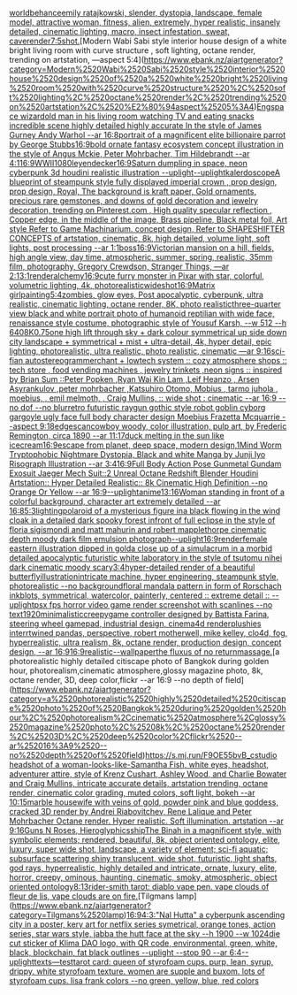 [world](https://www.ebank.nz/aiartgenerator?category=world)[behance](https://www.ebank.nz/aiartgenerator?category=behance)[emily ratajkowski, slender, dystopia, landscape, female model, attractive woman, fitness, alien, extremely, hyper realistic, insanely detailed, cinematic lighting, macro, insect infestation, sweat, cave](https://www.ebank.nz/aiartgenerator?category=emily%2520ratajkowski%2C%2520slender%2C%2520dystopia%2C%2520landscape%2C%2520female%2520model%2C%2520attractive%2520woman%2C%2520fitness%2C%2520alien%2C%2520extremely%2C%2520hyper%2520realistic%2C%2520insanely%2520detailed%2C%2520cinematic%2520lighting%2C%2520macro%2C%2520insect%2520infestation%2C%2520sweat%2C%2520cave)[render](https://www.ebank.nz/aiartgenerator?category=render)[7:5](https://www.ebank.nz/aiartgenerator?category=7%3A5)[shot.](https://www.ebank.nz/aiartgenerator?category=shot.)[Modern Wabi Sabi style interior house design of a white bright living room with curve structure , soft lighting, octane render, trending on artstation, —aspect 5:4](https://www.ebank.nz/aiartgenerator?category=Modern%2520Wabi%2520Sabi%2520style%2520interior%2520house%2520design%2520of%2520a%2520white%2520bright%2520living%2520room%2520with%2520curve%2520structure%2520%2C%2520soft%2520lighting%2C%2520octane%2520render%2C%2520trending%2520on%2520artstation%2C%2520%E2%80%94aspect%25205%3A4)[Eng](https://www.ebank.nz/aiartgenerator?category=Eng)[space wizard](https://www.ebank.nz/aiartgenerator?category=space%2520wizard)[old man in his living room watching TV and eating snacks incredible scene highly detailed highly accurate In the style of James Gurney Andy Warhol --ar 16:8](https://www.ebank.nz/aiartgenerator?category=old%2520man%2520in%2520his%2520living%2520room%2520watching%2520TV%2520and%2520eating%2520snacks%2520incredible%2520scene%2520highly%2520detailed%2520highly%2520accurate%2520In%2520the%2520style%2520of%2520James%2520Gurney%2520Andy%2520Warhol%2520--ar%252016%3A8)[portrait of a magnificent elite billionaire parrot by George Stubbs](https://www.ebank.nz/aiartgenerator?category=portrait%2520of%2520a%2520magnificent%2520elite%2520billionaire%2520parrot%2520by%2520George%2520Stubbs)[16:9](https://www.ebank.nz/aiartgenerator?category=16%3A9)[bold ornate fantasy ecosystem concept illustration in the style of Angus Mckie, Peter Mohrbacher, Tim Hildebrandt --ar 4:1](https://www.ebank.nz/aiartgenerator?category=bold%2520ornate%2520fantasy%2520ecosystem%2520concept%2520illustration%2520in%2520the%2520style%2520of%2520Angus%2520Mckie%2C%2520Peter%2520Mohrbacher%2C%2520Tim%2520Hildebrandt%2520--ar%25204%3A1)[16:9](https://www.ebank.nz/aiartgenerator?category=16%3A9)[WWII](https://www.ebank.nz/aiartgenerator?category=WWII)[1080](https://www.ebank.nz/aiartgenerator?category=1080)[leyendecker](https://www.ebank.nz/aiartgenerator?category=leyendecker)[16:9](https://www.ebank.nz/aiartgenerator?category=16%3A9)[Saturn dumpling in space, neon cyberpunk 3d houdini realistic illustration --uplight](https://www.ebank.nz/aiartgenerator?category=Saturn%2520dumpling%2520in%2520space%2C%2520neon%2520cyberpunk%25203d%2520houdini%2520realistic%2520illustration%2520--uplight)[--uplight](https://www.ebank.nz/aiartgenerator?category=--uplight)[kalerdoscope](https://www.ebank.nz/aiartgenerator?category=kalerdoscope)[A blueprint of steampunk style fully displayed imperial crown , prop design, prop design, Royal, The background is kraft paper,  Gold ornaments, precious rare gemstones,  and downs of gold decoration and jewelry decoration,  trending on Pinterest.com  , High quality specular reflection ,  Copper  edge, in the middle of the image, Brass pipeline,  Black metal foil,  Art style Refer to Game Machinarium.  concept design, Refer to SHAPESHIFTER CONCEPTS  of artstation, cinematic,  8k, high detailed,  volume light,  soft lights,  post processing    --ar 1:1](https://www.ebank.nz/aiartgenerator?category=A%2520blueprint%2520of%2520steampunk%2520style%2520fully%2520displayed%2520imperial%2520crown%2520%2C%2520prop%2520design%2C%2520prop%2520design%2C%2520Royal%2C%2520The%2520background%2520is%2520kraft%2520paper%2C%2520%2520Gold%2520ornaments%2C%2520precious%2520rare%2520gemstones%2C%2520%2520and%2520downs%2520of%2520gold%2520decoration%2520and%2520jewelry%2520decoration%2C%2520%2520trending%2520on%2520Pinterest.com%2520%2520%2C%2520High%2520quality%2520specular%2520reflection%2520%2C%2520%2520Copper%2520%2520edge%2C%2520in%2520the%2520middle%2520of%2520the%2520image%2C%2520Brass%2520pipeline%2C%2520%2520Black%2520metal%2520foil%2C%2520%2520Art%2520style%2520Refer%2520to%2520Game%2520Machinarium.%2520%2520concept%2520design%2C%2520Refer%2520to%2520SHAPESHIFTER%2520CONCEPTS%2520%2520of%2520artstation%2C%2520cinematic%2C%2520%25208k%2C%2520high%2520detailed%2C%2520%2520volume%2520light%2C%2520%2520soft%2520lights%2C%2520%2520post%2520processing%2520%2520%2520%2520--ar%25201%3A1)[boss](https://www.ebank.nz/aiartgenerator?category=boss)[16:9](https://www.ebank.nz/aiartgenerator?category=16%3A9)[Victorian mansion on a hill, fields, high angle view, day time, atmospheric, summer, spring, realistic, 35mm film, photography, Gregory Crewdson, Stranger Things, —ar 2:1](https://www.ebank.nz/aiartgenerator?category=Victorian%2520mansion%2520on%2520a%2520hill%2C%2520fields%2C%2520high%2520angle%2520view%2C%2520day%2520time%2C%2520atmospheric%2C%2520summer%2C%2520spring%2C%2520realistic%2C%252035mm%2520film%2C%2520photography%2C%2520Gregory%2520Crewdson%2C%2520Stranger%2520Things%2C%2520%E2%80%94ar%25202%3A1)[3:1](https://www.ebank.nz/aiartgenerator?category=3%3A1)[render](https://www.ebank.nz/aiartgenerator?category=render)[alchemy](https://www.ebank.nz/aiartgenerator?category=alchemy)[16:9](https://www.ebank.nz/aiartgenerator?category=16%3A9)[cute furry monster in Pixar with star, colorful, volumetric lighting, 4k, photorealistic](https://www.ebank.nz/aiartgenerator?category=cute%2520furry%2520monster%2520in%2520Pixar%2520with%2520star%2C%2520colorful%2C%2520volumetric%2520lighting%2C%25204k%2C%2520photorealistic)[wideshot](https://www.ebank.nz/aiartgenerator?category=wideshot)[16:9](https://www.ebank.nz/aiartgenerator?category=16%3A9)[Matrix girl](https://www.ebank.nz/aiartgenerator?category=Matrix%2520girl)[painting](https://www.ebank.nz/aiartgenerator?category=painting)[5:4](https://www.ebank.nz/aiartgenerator?category=5%3A4)[zombies, glow eyes, Post apocalyptic, cyberpunk, ultra realistic, cinematic lighting, octane render, 8K, photo realistic](https://www.ebank.nz/aiartgenerator?category=zombies%2C%2520glow%2520eyes%2C%2520Post%2520apocalyptic%2C%2520cyberpunk%2C%2520ultra%2520realistic%2C%2520cinematic%2520lighting%2C%2520octane%2520render%2C%25208K%2C%2520photo%2520realistic)[three-quarter view black and white portrait photo of humanoid reptilian with wide face, renaissance style costume, photographic style of Yousuf Karsh, --w 512 --h 640](https://www.ebank.nz/aiartgenerator?category=three-quarter%2520view%2520black%2520and%2520white%2520portrait%2520photo%2520of%2520humanoid%2520reptilian%2520with%2520wide%2520face%2C%2520renaissance%2520style%2520costume%2C%2520photographic%2520style%2520of%2520Yousuf%2520Karsh%2C%2520--w%2520512%2520--h%2520640)[8K](https://www.ebank.nz/aiartgenerator?category=8K)[0.75](https://www.ebank.nz/aiartgenerator?category=0.75)[one high lift through sky + dark colour symmetrical up side down city landscape  + symmetrical + mist + ultra-detail, 4k, hyper detail, epic lighting, photorealistic, ultra realistic, photo realistic, cinematic —ar 9:16](https://www.ebank.nz/aiartgenerator?category=one%2520high%2520lift%2520through%2520sky%2520%2B%2520dark%2520colour%2520symmetrical%2520up%2520side%2520down%2520city%2520landscape%2520%2520%2B%2520symmetrical%2520%2B%2520mist%2520%2B%2520ultra-detail%2C%25204k%2C%2520hyper%2520detail%2C%2520epic%2520lighting%2C%2520photorealistic%2C%2520ultra%2520realistic%2C%2520photo%2520realistic%2C%2520cinematic%2520%E2%80%94ar%25209%3A16)[sci-fi](https://www.ebank.nz/aiartgenerator?category=sci-fi)[an autostereogram](https://www.ebank.nz/aiartgenerator?category=an%2520autostereogram)[merchant + lowtech system :: cozy atmosphere shops :: tech store , food vending machines  , jewelry trinkets ,neon signs :: inspired by Brian Sum ::Peter Popken ,Ryan Wai Kin Lam ,Leif Heanzo , Arsen Asyrankulov ,peter mohrbacher ,Katsuhiro Otomo, Mobius , tarmo juhola , moebius, , emil melmoth, , Craig Mullins, :: wide shot : cinematic --ar 16:9 --no dof --no blur](https://www.ebank.nz/aiartgenerator?category=merchant%2520%2B%2520lowtech%2520system%2520%3A%3A%2520cozy%2520atmosphere%2520shops%2520%3A%3A%2520tech%2520store%2520%2C%2520food%2520vending%2520machines%2520%2520%2C%2520jewelry%2520trinkets%2520%2Cneon%2520signs%2520%3A%3A%2520inspired%2520by%2520Brian%2520Sum%2520%3A%3APeter%2520Popken%2520%2CRyan%2520Wai%2520Kin%2520Lam%2520%2CLeif%2520Heanzo%2520%2C%2520Arsen%2520Asyrankulov%2520%2Cpeter%2520mohrbacher%2520%2CKatsuhiro%2520Otomo%2C%2520Mobius%2520%2C%2520tarmo%2520juhola%2520%2C%2520moebius%2C%2520%2C%2520emil%2520melmoth%2C%2520%2C%2520Craig%2520Mullins%2C%2520%3A%3A%2520wide%2520shot%2520%3A%2520cinematic%2520--ar%252016%3A9%2520--no%2520dof%2520--no%2520blur)[retro futuristic raygun gothic style robot goblin cyborg gargoyle ugly face full body character design Moebius Frazetta Mcquarrie --aspect 9:18](https://www.ebank.nz/aiartgenerator?category=retro%2520futuristic%2520raygun%2520gothic%2520style%2520robot%2520goblin%2520cyborg%2520gargoyle%2520ugly%2520face%2520full%2520body%2520character%2520design%2520Moebius%2520Frazetta%2520Mcquarrie%2520--aspect%25209%3A18)[edges](https://www.ebank.nz/aiartgenerator?category=edges)[can](https://www.ebank.nz/aiartgenerator?category=can)[cowboy woody, color illustration, pulp art, by Frederic Remington, circa 1890 --ar 11:17](https://www.ebank.nz/aiartgenerator?category=cowboy%2520woody%2C%2520color%2520illustration%2C%2520pulp%2520art%2C%2520by%2520Frederic%2520Remington%2C%2520circa%25201890%2520--ar%252011%3A17)[duck melting in the sun like icecream](https://www.ebank.nz/aiartgenerator?category=duck%2520melting%2520in%2520the%2520sun%2520like%2520icecream)[16:9](https://www.ebank.nz/aiartgenerator?category=16%3A9)[escape from planet, deep space, modern design,](https://www.ebank.nz/aiartgenerator?category=escape%2520from%2520planet%2C%2520deep%2520space%2C%2520modern%2520design%2C)[1](https://www.ebank.nz/aiartgenerator?category=1)[Mind Worm  Tryptophobic Nightmare Dystopia, Black and white Manga by Junji Iyo Risograph  Illustration --ar 3:4](https://www.ebank.nz/aiartgenerator?category=Mind%2520Worm%2520%2520Tryptophobic%2520Nightmare%2520Dystopia%2C%2520Black%2520and%2520white%2520Manga%2520by%2520Junji%2520Iyo%2520Risograph%2520%2520Illustration%2520--ar%25203%3A4)[16:9](https://www.ebank.nz/aiartgenerator?category=16%3A9)[Full Body Action Pose Gunmetal Gundam Exosuit Jaeger Mech Suit::2 Unreal Octane Redshift Blender Houdini Artstation:: Hyper Detailed Realistic:: 8k Cinematic High Definition --no Orange Or Yellow --ar 16:9](https://www.ebank.nz/aiartgenerator?category=Full%2520Body%2520Action%2520Pose%2520Gunmetal%2520Gundam%2520Exosuit%2520Jaeger%2520Mech%2520Suit%3A%3A2%2520Unreal%2520Octane%2520Redshift%2520Blender%2520Houdini%2520Artstation%3A%3A%2520Hyper%2520Detailed%2520Realistic%3A%3A%25208k%2520Cinematic%2520High%2520Definition%2520--no%2520Orange%2520Or%2520Yellow%2520--ar%252016%3A9)[--uplight](https://www.ebank.nz/aiartgenerator?category=--uplight)[anime](https://www.ebank.nz/aiartgenerator?category=anime)[13:16](https://www.ebank.nz/aiartgenerator?category=13%3A16)[Woman standing in front of a colorful background, character art extremely detailed --ar 16:8](https://www.ebank.nz/aiartgenerator?category=Woman%2520standing%2520in%2520front%2520of%2520a%2520colorful%2520background%2C%2520character%2520art%2520extremely%2520detailed%2520--ar%252016%3A8)[5:3](https://www.ebank.nz/aiartgenerator?category=5%3A3)[lighting](https://www.ebank.nz/aiartgenerator?category=lighting)[polaroid of a mysterious figure ina black flowing in the wind cloak in a detailed dark spooky forest infront of full eclipse in the style of floria sigismondi and matt mahurin and robert mapplethorpe cinematic depth moody dark film emulsion photograph](https://www.ebank.nz/aiartgenerator?category=polaroid%2520of%2520a%2520mysterious%2520figure%2520ina%2520black%2520flowing%2520in%2520the%2520wind%2520cloak%2520in%2520a%2520detailed%2520dark%2520spooky%2520forest%2520infront%2520of%2520full%2520eclipse%2520in%2520the%2520style%2520of%2520floria%2520sigismondi%2520and%2520matt%2520mahurin%2520and%2520robert%2520mapplethorpe%2520cinematic%2520depth%2520moody%2520dark%2520film%2520emulsion%2520photograph)[--uplight](https://www.ebank.nz/aiartgenerator?category=--uplight)[16:9](https://www.ebank.nz/aiartgenerator?category=16%3A9)[render](https://www.ebank.nz/aiartgenerator?category=render)[female eastern illustration dipped in gold](https://www.ebank.nz/aiartgenerator?category=female%2520eastern%2520illustration%2520dipped%2520in%2520gold)[a close up of a simulacrum in a morbid detailed apocalyptic futuristic white laboratory in the style of tsutomu nihei dark cinematic moody scary](https://www.ebank.nz/aiartgenerator?category=a%2520close%2520up%2520of%2520a%2520simulacrum%2520in%2520a%2520morbid%2520detailed%2520apocalyptic%2520futuristic%2520white%2520laboratory%2520in%2520the%2520style%2520of%2520tsutomu%2520nihei%2520dark%2520cinematic%2520moody%2520scary)[3:4](https://www.ebank.nz/aiartgenerator?category=3%3A4)[hyper-detailed render of a beautiful butterfly](https://www.ebank.nz/aiartgenerator?category=hyper-detailed%2520render%2520of%2520a%2520beautiful%2520butterfly)[illustration](https://www.ebank.nz/aiartgenerator?category=illustration)[intricate machine, hyper engineering, steampunk style, photorealistic --no background](https://www.ebank.nz/aiartgenerator?category=intricate%2520machine%2C%2520hyper%2520engineering%2C%2520steampunk%2520style%2C%2520photorealistic%2520--no%2520background)[floral mandala pattern in form of Rorschach inkblots, symmetrical, watercolor, painterly, centered :: extreme detail :: --uplight](https://www.ebank.nz/aiartgenerator?category=floral%2520mandala%2520pattern%2520in%2520form%2520of%2520Rorschach%2520inkblots%2C%2520symmetrical%2C%2520watercolor%2C%2520painterly%2C%2520centered%2520%3A%3A%2520extreme%2520detail%2520%3A%3A%2520--uplight)[psx fps horror video game render screenshot with scanlines --no text](https://www.ebank.nz/aiartgenerator?category=psx%2520fps%2520horror%2520video%2520game%2520render%2520screenshot%2520with%2520scanlines%2520--no%2520text)[1920](https://www.ebank.nz/aiartgenerator?category=1920)[minimalistic](https://www.ebank.nz/aiartgenerator?category=minimalistic)[creepy](https://www.ebank.nz/aiartgenerator?category=creepy)[game controller designed by Battista Farina, steering wheel gamepad, industrial design, cinema4d render](https://www.ebank.nz/aiartgenerator?category=game%2520controller%2520designed%2520by%2520Battista%2520Farina%2C%2520steering%2520wheel%2520gamepad%2C%2520industrial%2520design%2C%2520cinema4d%2520render)[plushies interrtwined pandas, perspective, robert motherwell, mike kelley, clo4d, fog, hyperrealistic, ultra realism, 8k, octane render, production design, concept design, --ar 16:9](https://www.ebank.nz/aiartgenerator?category=plushies%2520interrtwined%2520pandas%2C%2520perspective%2C%2520robert%2520motherwell%2C%2520mike%2520kelley%2C%2520clo4d%2C%2520fog%2C%2520hyperrealistic%2C%2520ultra%2520realism%2C%25208k%2C%2520octane%2520render%2C%2520production%2520design%2C%2520concept%2520design%2C%2520--ar%252016%3A9)[16:9](https://www.ebank.nz/aiartgenerator?category=16%3A9)[realistic](https://www.ebank.nz/aiartgenerator?category=realistic)[--wallpaper](https://www.ebank.nz/aiartgenerator?category=--wallpaper)[the fluxus of no return](https://www.ebank.nz/aiartgenerator?category=the%2520fluxus%2520of%2520no%2520return)[massage.](https://www.ebank.nz/aiartgenerator?category=massage.)[a photorealistic highly detailed citiscape photo of Bangkok during golden hour, photorealism,cinematic atmosphere,glossy magazine photo, 8k, octane render, 3D, deep color,flickr --ar 16:9 --no depth of field](https://www.ebank.nz/aiartgenerator?category=a%2520photorealistic%2520highly%2520detailed%2520citiscape%2520photo%2520of%2520Bangkok%2520during%2520golden%2520hour%2C%2520photorealism%2Ccinematic%2520atmosphere%2Cglossy%2520magazine%2520photo%2C%25208k%2C%2520octane%2520render%2C%25203D%2C%2520deep%2520color%2Cflickr%2520--ar%252016%3A9%2520--no%2520depth%2520of%2520field)[<https://s.mj.run/F9OE55bvB_c>](https://www.ebank.nz/aiartgenerator?category=%3Chttps%3A//s.mj.run/F9OE55bvB_c%3E)[studio headshot of a woman-looks-like-Samantha Fish, white eyes, headshot, adventurer attire, style of Krenz Cushart, Ashley Wood, and Charlie Bowater and Craig Mullins, intricate accurate details, artstation trending, octane render, cinematic color grading, muted colors, soft light, bokeh --ar 10:15](https://www.ebank.nz/aiartgenerator?category=studio%2520headshot%2520of%2520a%2520woman-looks-like-Samantha%2520Fish%2C%2520white%2520eyes%2C%2520headshot%2C%2520adventurer%2520attire%2C%2520style%2520of%2520Krenz%2520Cushart%2C%2520Ashley%2520Wood%2C%2520and%2520Charlie%2520Bowater%2520and%2520Craig%2520Mullins%2C%2520intricate%2520accurate%2520details%2C%2520artstation%2520trending%2C%2520octane%2520render%2C%2520cinematic%2520color%2520grading%2C%2520muted%2520colors%2C%2520soft%2520light%2C%2520bokeh%2520--ar%252010%3A15)[marble housewife with veins of gold, powder pink and blue goddess, cracked 3D render by Andrei Riabovitchev, Rene Lalique and Peter Mohrbacher Octane render. Hyper realistic. Soft illumination. artstation --ar 9:16](https://www.ebank.nz/aiartgenerator?category=marble%2520housewife%2520with%2520veins%2520of%2520gold%2C%2520powder%2520pink%2520and%2520blue%2520goddess%2C%2520cracked%25203D%2520render%2520by%2520Andrei%2520Riabovitchev%2C%2520Rene%2520Lalique%2520and%2520Peter%2520Mohrbacher%2520Octane%2520render.%2520Hyper%2520realistic.%2520Soft%2520illumination.%2520artstation%2520--ar%25209%3A16)[Guns N Roses, Hieroglyphics](https://www.ebank.nz/aiartgenerator?category=Guns%2520N%2520Roses%2C%2520Hieroglyphics)[ship](https://www.ebank.nz/aiartgenerator?category=ship)[The Binah in a magnificent style, with symbolic elements; rendered, beautiful, 8k, object oriented ontology, elite, luxury, super wide shot, landscape, a variety of element;  sci-fi aquatic; subsurface scattering shiny translucent, wide shot, futuristic, light shafts, god rays, hyperrealistic, highly detailed and intricate, ornate, luxury, elite, horror, creepy, ominous, haunting, cinematic, smoky, atmospheric, object oriented ontology](https://www.ebank.nz/aiartgenerator?category=The%2520Binah%2520in%2520a%2520magnificent%2520style%2C%2520with%2520symbolic%2520elements%3B%2520rendered%2C%2520beautiful%2C%25208k%2C%2520object%2520oriented%2520ontology%2C%2520elite%2C%2520luxury%2C%2520super%2520wide%2520shot%2C%2520landscape%2C%2520a%2520variety%2520of%2520element%3B%2520%2520sci-fi%2520aquatic%3B%2520subsurface%2520scattering%2520shiny%2520translucent%2C%2520wide%2520shot%2C%2520futuristic%2C%2520light%2520shafts%2C%2520god%2520rays%2C%2520hyperrealistic%2C%2520highly%2520detailed%2520and%2520intricate%2C%2520ornate%2C%2520luxury%2C%2520elite%2C%2520horror%2C%2520creepy%2C%2520ominous%2C%2520haunting%2C%2520cinematic%2C%2520smoky%2C%2520atmospheric%2C%2520object%2520oriented%2520ontology)[8:13](https://www.ebank.nz/aiartgenerator?category=8%3A13)[rider-smith tarot: diablo vape pen. vape clouds of fleur de lis, vape clouds are on fire.](https://www.ebank.nz/aiartgenerator?category=rider-smith%2520tarot%3A%2520diablo%2520vape%2520pen.%2520vape%2520clouds%2520of%2520fleur%2520de%2520lis%2C%2520vape%2520clouds%2520are%2520on%2520fire.)[Tilgmans lamp](https://www.ebank.nz/aiartgenerator?category=Tilgmans%2520lamp)[16:9](https://www.ebank.nz/aiartgenerator?category=16%3A9)[4:3](https://www.ebank.nz/aiartgenerator?category=4%3A3)[:"Nal Hutta" a cyberpunk ascending city in a poster, kery art for netflix series symetrical, orange tones, action series, star wars style, jabba the hutt face at the sky --h 1900 --w 1024](https://www.ebank.nz/aiartgenerator?category=%3A%22Nal%2520Hutta%22%2520a%2520cyberpunk%2520ascending%2520city%2520in%2520a%2520poster%2C%2520kery%2520art%2520for%2520netflix%2520series%2520symetrical%2C%2520orange%2520tones%2C%2520action%2520series%2C%2520star%2520wars%2520style%2C%2520jabba%2520the%2520hutt%2520face%2520at%2520the%2520sky%2520--h%25201900%2520--w%25201024)[die cut sticker of Klima DAO logo, with QR code, environmental, green, white, black, blockchain, fat black outlines --uplight --stop 90 --ar 6:4](https://www.ebank.nz/aiartgenerator?category=die%2520cut%2520sticker%2520of%2520Klima%2520DAO%2520logo%2C%2520with%2520QR%2520code%2C%2520environmental%2C%2520green%2C%2520white%2C%2520black%2C%2520blockchain%2C%2520fat%2520black%2520outlines%2520--uplight%2520--stop%252090%2520--ar%25206%3A4)[--uplight](https://www.ebank.nz/aiartgenerator?category=--uplight)[texts](https://www.ebank.nz/aiartgenerator?category=texts)[—test](https://www.ebank.nz/aiartgenerator?category=%E2%80%94test)[tarot card: queen of styrofoam cups. purp, lean, syrup, drippy. white styrofoam texture. women are supple and buxom. lots of styrofoam cups. lisa frank colors --no green, yellow, blue, red colors](https://www.ebank.nz/aiartgenerator?category=tarot%2520card%3A%2520queen%2520of%2520styrofoam%2520cups.%2520purp%2C%2520lean%2C%2520syrup%2C%2520drippy.%2520white%2520styrofoam%2520texture.%2520women%2520are%2520supple%2520and%2520buxom.%2520lots%2520of%2520styrofoam%2520cups.%2520lisa%2520frank%2520colors%2520--no%2520green%2C%2520yellow%2C%2520blue%2C%2520red%2520colors)